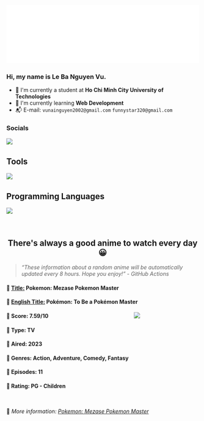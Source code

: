 
<img src="svg/nai.svg" />

<br />

<h3>Hi, my name is <strong>Le Ba Nguyen Vu</strong>.</h3>

- 🏫 I'm currently a student at **Ho Chi Minh City University of Technologies**
- 👀 I'm currently learning **Web Development**
- 📬 E-mail: `vunainguyen2002@gmail.com` `funnystar320@gmail.com`


<h3>Socials</h3>
<a target="_blank" href="https://instagram.com/vu.le1352"><img src="https://img.shields.io/badge/Instagram-%23E4405F.svg?style=for-the-badge&logo=Instagram&logoColor=white" /></a>

<p>
  <h2>Tools</h2>
  <a href="https://skillicons.dev">
    <img src="https://skillicons.dev/icons?i=git,dotnet,mongodb,express,react,nodejs,bootstrap,tailwind,laravel,docker&theme=dark" />
  </a>

  <br />

  <h2>Programming Languages</h2>

  <a href="https://skillicons.dev">
    <img src="https://skillicons.dev/icons?i=javascript,typescript,html,css,cs,php&theme=dark" />
  </a>
</p>

<br />

<h2 align="center">There's always a good anime to watch every day 😀</h2>

<blockquote>
<i>
<q>These information about a random anime will be automatically updated every 8 hours. Hope you enjoy!</q> - GitHub Actions
</i>
</blockquote>

<h4>
  <strong>🥭 <u>Title:</u></strong> Pokemon: Mezase Pokemon Master
</h4>

<h4>🌿 <u>English Title:</u> Pokémon: To Be a Pokémon Master</h4>

<img align="right" width="170" src=https://cdn.myanimelist.net/images/anime/1246/134209.jpg />

<h4>🌱 Score: 7.59/10</h4>

<h4>🌲 Type: TV</h4>

<h4>🌴 Aired: 2023</h4>

<h4>🌵 Genres: Action, Adventure, Comedy, Fantasy</h4>

<h4>🥑 Episodes: 11</h4>

<h4>🍏 Rating: PG - Children</h4>

<br />

🍂 *More information: [Pokemon: Mezase Pokemon Master](https://myanimelist.net/anime/53874/Pokemon__Mezase_Pokemon_Master)*
    